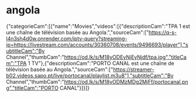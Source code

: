 # angola
{"categorieCam":[{"name":"Movies","videos":[{"descriptionCam":"TPA 1 est une chaîne de télévision basée au Angola.","sourceCam":["https://q-s-l4n3sh4d0w.onrender.com/iptv-query?streaming-ip=https://livestream.com/accounts/30360708/events/9496693/player"],"subtitleCam":"By Channel","thumbCam":"https://od.lk/s/M18yODEyNjEyNjdf/tpa.jpg","titleCam":"TPA 1 TV"},{"descriptionCam":"PORTO CANAL est une chaîne de télévision basée au Angola.","sourceCam":["https://streamer-b02.videos.sapo.pt/live/portocanal/playlist.m3u8"],"subtitleCam":"By Channel","thumbCam":"https://od.lk/s/M18yODMzMDg2MjFf/portocanal.png","titleCam":"PORTO CANAL"}]}]}
